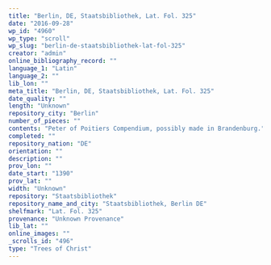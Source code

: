 ```yaml
---
title: "Berlin, DE, Staatsbibliothek, Lat. Fol. 325"
date: "2016-09-28"
wp_id: "4960"
wp_type: "scroll"
wp_slug: "berlin-de-staatsbibliothek-lat-fol-325"
creator: "admin"
online_bibliography_record: ""
language_1: "Latin"
language_2: ""
lib_lon: ""
meta_title: "Berlin, DE, Staatsbibliothek, Lat. Fol. 325"
date_quality: ""
length: "Unknown"
repository_city: "Berlin"
number_of_pieces: ""
contents: "Peter of Poitiers Compendium, possibly made in Brandenburg."
completed: ""
repository_nation: "DE"
orientation: ""
description: ""
prov_lon: ""
date_start: "1390"
prov_lat: ""
width: "Unknown"
repository: "Staatsbibliothek"
repository_name_and_city: "Staatsbibliothek, Berlin DE"
shelfmark: "Lat. Fol. 325"
provenance: "Unknown Provenance"
lib_lat: ""
online_images: ""
_scrolls_id: "496"
type: "Trees of Christ"
---
```




